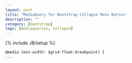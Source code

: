 ```yaml
---
layout: post
title: "MediaQuery for Bootstrap Collapse Menu Button"
description: ""
category: [bootstrap]
tags: [mediaqueries, collapse]
---
```

{% include JB/setup %}

    
    @media (min-width: $grid-float-breakpoint) {
    ...